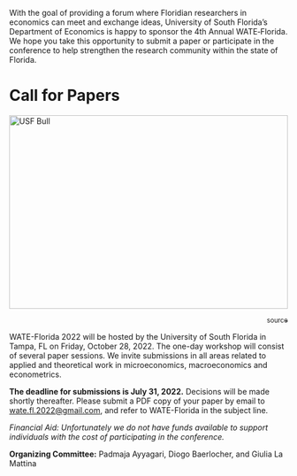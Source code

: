 With the goal of providing a forum where Floridian researchers in economics can meet and exchange ideas, University of South Florida’s Department of Economics is happy to sponsor the 4th Annual WATE‐Florida. We hope you take this opportunity to submit a paper or participate in the conference to help strengthen the research community within the state of Florida.  

# Call for Papers

[<img alt="USF Bull" width="100%" height="350" src="assets/img/USF_Stock_FJG_0003.jpg" />](https://www.usf.edu/)

<p align="right"><a href="http://photogallery.usf.edu/netpub/server.np?find&catalog=catalog&template=detail.np&field=itemid&op=matches&value=24357&site=public"> <sub> source </sub></a></p>

WATE-Florida 2022 will be hosted by the University of South Florida in Tampa, FL on Friday, October 28, 2022. The one-day workshop will consist of several paper sessions. We invite submissions in all areas related to applied and theoretical work in microeconomics, macroeconomics and econometrics. 

**The deadline for submissions is July 31, 2022.** Decisions will be made shortly thereafter. Please submit a PDF copy of your paper by email to [wate.fl.2022@gmail.com](mailto:wate.fl.2022@gmail.com), and refer to WATE-Florida in the subject line. 

_Financial Aid: Unfortunately we do not have funds available to support individuals with the cost of participating in the conference._

**Organizing Committee:** Padmaja Ayyagari, Diogo Baerlocher, and Giulia La Mattina


